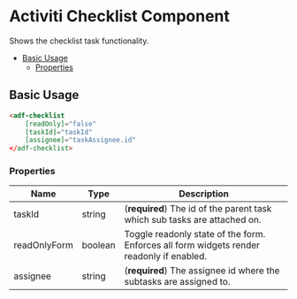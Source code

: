 # Activiti Checklist Component

Shows the checklist task functionality.

<!-- markdown-toc start - Don't edit this section.  npm run toc to generate it-->

<!-- toc -->

- [Basic Usage](#basic-usage)
  * [Properties](#properties)

<!-- tocstop -->

<!-- markdown-toc end -->

## Basic Usage

```html
<adf-checklist 
    [readOnly]="false" 
    [taskId]="taskId" 
    [assignee]="taskAssignee.id" 
</adf-checklist>
```

### Properties

| Name | Type | Description |
| --- | --- | --- |
| taskId | string | (**required**) The id of the parent task which sub tasks are attached on. |
| readOnlyForm | boolean | Toggle readonly state of the form. Enforces all form widgets render readonly if enabled. |
| assignee | string | (**required**) The assignee id where the subtasks are assigned to. |
